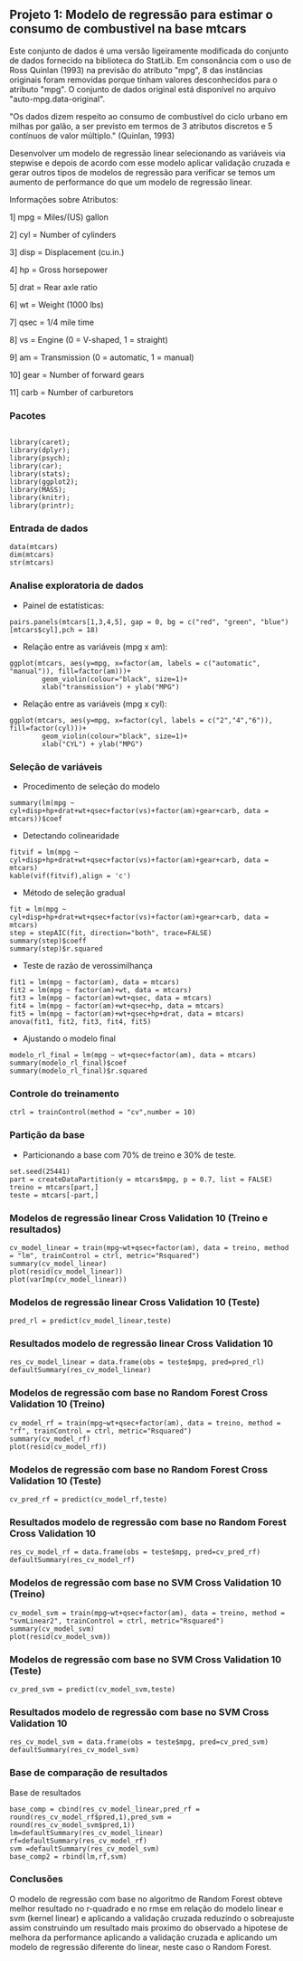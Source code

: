 ## Projeto 1: Modelo de regressão para estimar o consumo de combustivel na base mtcars

Este conjunto de dados é uma versão ligeiramente modificada do conjunto de dados fornecido na biblioteca do StatLib. Em consonância com o uso de Ross Quinlan (1993) na previsão do atributo "mpg", 8 das instâncias originais foram removidas porque tinham valores desconhecidos para o atributo "mpg". O conjunto de dados original está disponível no arquivo "auto-mpg.data-original".

"Os dados dizem respeito ao consumo de combustível do ciclo urbano em milhas por galão, a ser previsto em termos de 3 atributos discretos e 5 contínuos de valor múltiplo." (Quinlan, 1993)

Desenvolver um modelo de regressão linear selecionando as variáveis via stepwise e depois de acordo com esse modelo aplicar validação cruzada e gerar outros tipos de modelos de regressão para verificar se temos um aumento de performance do que um modelo de regressão linear.

Informações sobre Atributos:

1] mpg = Miles/(US) gallon

2] cyl = Number of cylinders

3] disp = Displacement (cu.in.)

4] hp = Gross horsepower

5] drat = Rear axle ratio

6] wt = Weight (1000 lbs)

7] qsec = 1/4 mile time

8] vs = Engine (0 = V-shaped, 1 = straight)

9] am = Transmission (0 = automatic, 1 = manual)

10] gear = Number of forward gears

11] carb = Number of carburetors

### Pacotes
```{r, cache=FALSE, message=FALSE, warning=FALSE}

library(caret);
library(dplyr);
library(psych);
library(car);
library(stats);
library(ggplot2);
library(MASS);
library(knitr);
library(printr);

```

### Entrada de dados
```{r, cache=FALSE, message=FALSE, warning=FALSE}
data(mtcars)
dim(mtcars)
str(mtcars)
```

### Analise exploratoria de dados

* Painel de estatísticas:
```{r, cache=FALSE, message=FALSE, warning=FALSE}
pairs.panels(mtcars[1,3,4,5], gap = 0, bg = c("red", "green", "blue")[mtcars$cyl],pch = 18)
```

* Relação entre as variáveis (mpg x am):
```{r, cache=FALSE, message=FALSE, warning=FALSE}
ggplot(mtcars, aes(y=mpg, x=factor(am, labels = c("automatic", "manual")), fill=factor(am)))+
        geom_violin(colour="black", size=1)+
        xlab("transmission") + ylab("MPG")
```

* Relação entre as variáveis (mpg x cyl):
```{r, cache=FALSE, message=FALSE, warning=FALSE}
ggplot(mtcars, aes(y=mpg, x=factor(cyl, labels = c("2","4","6")), fill=factor(cyl)))+
        geom_violin(colour="black", size=1)+
        xlab("CYL") + ylab("MPG")

```

### Seleção de variáveis

* Procedimento de seleção do modelo
```{r, cache=FALSE, message=FALSE, warning=FALSE}
summary(lm(mpg ~ cyl+disp+hp+drat+wt+qsec+factor(vs)+factor(am)+gear+carb, data = mtcars))$coef
```
* Detectando colinearidade
```{r, cache=FALSE, message=FALSE, warning=FALSE}
fitvif = lm(mpg ~ cyl+disp+hp+drat+wt+qsec+factor(vs)+factor(am)+gear+carb, data = mtcars)
kable(vif(fitvif),align = 'c')
```
* Método de seleção gradual
```{r, cache=FALSE, message=FALSE, warning=FALSE}
fit = lm(mpg ~ cyl+disp+hp+drat+wt+qsec+factor(vs)+factor(am)+gear+carb, data = mtcars)
step = stepAIC(fit, direction="both", trace=FALSE)
summary(step)$coeff
summary(step)$r.squared
```
* Teste de razão de verossimilhança
```{r, cache=FALSE, message=FALSE, warning=FALSE}
fit1 = lm(mpg ~ factor(am), data = mtcars)
fit2 = lm(mpg ~ factor(am)+wt, data = mtcars)
fit3 = lm(mpg ~ factor(am)+wt+qsec, data = mtcars)
fit4 = lm(mpg ~ factor(am)+wt+qsec+hp, data = mtcars)
fit5 = lm(mpg ~ factor(am)+wt+qsec+hp+drat, data = mtcars)
anova(fit1, fit2, fit3, fit4, fit5)
```
* Ajustando o modelo final
```{r, cache=FALSE, message=FALSE, warning=FALSE}
modelo_rl_final = lm(mpg ~ wt+qsec+factor(am), data = mtcars)
summary(modelo_rl_final)$coef
summary(modelo_rl_final)$r.squared
```

### Controle do treinamento

```{r, cache=FALSE, message=FALSE, warning=FALSE}
ctrl = trainControl(method = "cv",number = 10)
```

### Partição da base
* Particionando a base com 70% de treino e 30% de teste.
```{r, cache=FALSE, message=FALSE, warning=FALSE}
set.seed(25441)
part = createDataPartition(y = mtcars$mpg, p = 0.7, list = FALSE)
treino = mtcars[part,]
teste = mtcars[-part,]
```

### Modelos de regressão linear Cross Validation 10 (Treino e resultados)
```{r, cache=FALSE, message=FALSE, warning=FALSE}
cv_model_linear = train(mpg~wt+qsec+factor(am), data = treino, method = "lm", trainControl = ctrl, metric="Rsquared")
summary(cv_model_linear)
plot(resid(cv_model_linear))
plot(varImp(cv_model_linear))
```

### Modelos de regressão linear Cross Validation 10 (Teste)
```{r, cache=FALSE, message=FALSE, warning=FALSE}
pred_rl = predict(cv_model_linear,teste)
```

### Resultados modelo de regressão linear Cross Validation 10
```{r, cache=FALSE, message=FALSE, warning=FALSE}
res_cv_model_linear = data.frame(obs = teste$mpg, pred=pred_rl)
defaultSummary(res_cv_model_linear)
```

### Modelos de regressão com base no Random Forest Cross Validation 10 (Treino)
```{r, cache=FALSE, message=FALSE, warning=FALSE}
cv_model_rf = train(mpg~wt+qsec+factor(am), data = treino, method = "rf", trainControl = ctrl, metric="Rsquared")
summary(cv_model_rf)
plot(resid(cv_model_rf))
```

### Modelos de regressão com base no Random Forest Cross Validation 10 (Teste)
```{r, cache=FALSE, message=FALSE, warning=FALSE}
cv_pred_rf = predict(cv_model_rf,teste)
```

### Resultados modelo de regressão com base no Random Forest Cross Validation 10
```{r, cache=FALSE, message=FALSE, warning=FALSE}
res_cv_model_rf = data.frame(obs = teste$mpg, pred=cv_pred_rf)
defaultSummary(res_cv_model_rf)
```

### Modelos de regressão com base no SVM Cross Validation 10 (Treino)
```{r, cache=FALSE, message=FALSE, warning=FALSE}
cv_model_svm = train(mpg~wt+qsec+factor(am), data = treino, method = "svmLinear2", trainControl = ctrl, metric="Rsquared")
summary(cv_model_svm)
plot(resid(cv_model_svm))
```

### Modelos de regressão com base no SVM Cross Validation 10 (Teste)
```{r, cache=FALSE, message=FALSE, warning=FALSE}
cv_pred_svm = predict(cv_model_svm,teste)
```

### Resultados modelo de regressão com base no SVM Cross Validation 10
```{r, cache=FALSE, message=FALSE, warning=FALSE}
res_cv_model_svm = data.frame(obs = teste$mpg, pred=cv_pred_svm)
defaultSummary(res_cv_model_svm)
```

### Base de comparação de resultados
Base de resultados
```{r, cache=FALSE, message=FALSE, warning=FALSE}
base_comp = cbind(res_cv_model_linear,pred_rf = round(res_cv_model_rf$pred,1),pred_svm = round(res_cv_model_svm$pred,1))
lm=defaultSummary(res_cv_model_linear)
rf=defaultSummary(res_cv_model_rf)
svm =defaultSummary(res_cv_model_svm)
base_comp2 = rbind(lm,rf,svm)
```

### Conclusões

O modelo de regressão com base no algoritmo de Random Forest obteve melhor resultado no r-quadrado e no rmse em relação do modelo linear e svm (kernel linear) e aplicando a validação cruzada reduzindo o sobreajuste assim construindo um resultado mais proximo do observado a hipotese de melhora da performance aplicando a validação cruzada e aplicando um modelo de regressão diferente do linear, neste caso o Random Forest.
